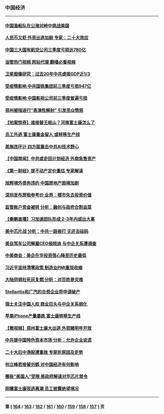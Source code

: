 ### 中国经济
---
#### [中国渔船队在公海对峙中挑战美国](../../pages/ncid283/n13857254.md?11020845) 
#### [人民币又贬 外资出逃加剧 专家：二十大效应](../../pages/ncid283/n13857259.md?11020845) 
#### [中国三大国有航空公司三季度亏损达780亿](../../pages/ncid283/n13857384.md?11020845) 
#### [油管热门视频 网站代理 翻墙必看视频](http://132.145.103.77:81/youtube.html?11020845)
#### [卫星图像研究：过去20年中共虚报GDP近1/3](../../pages/ncid283/n13857096.md?11020845) 
#### [受疫情影响 中共国铁集团前三季度亏损947亿](../../pages/ncid283/n13857355.md?11020845) 
#### [受疫情影响 中国影视公司前三季度普遍亏损](../../pages/ncid283/n13857322.md?11020845) 
#### [郑州被指进行“表演性解封” 引发民众愤怒](../../pages/ncid283/n13857307.md?11020845) 
#### [【拍案惊奇】谁接替王岐山？河南富士康怎么了](../../pages/ncid283/n13857226.md?11020845) 
#### [员工外逃 富士康重金留人 或转移生产线](../../pages/ncid283/n13857153.md?11020845) 
#### [美施连环计 四方面重击中共AI技术野心](../../pages/ncid283/n13856034.md?11020845) 
#### [【中国禁闻】中共或走回计划经济 外商急售资产](../../pages/ncid283/n13857039.md?11020845) 
#### [《第一财经》提不动产定价重估 专家解读](../../pages/ncid283/n13856955.md?11020845) 
#### [旭辉境外债务违约 中国房地产困境加剧](../../pages/ncid283/n13856973.md?11020845) 
#### [深圳发布房租参考价 业界：楼市失去投资价值](../../pages/ncid283/n13856873.md?11020845) 
#### [监管账户资金被转 分析：融创与政府合割韭菜](../../pages/ncid283/n13856743.md?11020845) 
#### [【秦鹏直播】习加速团队形成 2-3年内或出大事](../../pages/ncid283/n13856696.md?11020845) 
#### [美中芯片战 分析：中共一路挨打 无还击砝码](../../pages/ncid283/n13856640.md?11020845) 
#### [美自驾车公司解雇CEO侯晓迪 与中企关系遭调查](../../pages/ncid283/n13856625.md?11020845) 
#### [中美商会：美企在华投资信心降至历史最低](../../pages/ncid283/n13856637.md?11020845) 
#### [习近平坚持清零政策 制造业PMI重现收缩](../../pages/ncid283/n13854950.md?11020845) 
#### [大陆供销社死灰复燃 分析：对百姓是灾难](../../pages/ncid283/n13856528.md?11020845) 
#### [Stellantis和广汽的合资企业将申请破产](../../pages/ncid283/n13856570.md?11020845) 
#### [瑞士关注中国人权 商业巨头与中企关系弱化](../../pages/ncid283/n13856210.md?11020845) 
#### [苹果iPhone产量暴跌 富士康转移生产线](../../pages/ncid283/n13856463.md?11020845) 
#### [【微视频】郑州富士康大出逃 外资赌明年开放](../../pages/ncid283/n13856446.md?11020845) 
#### [中共提中国特色资本市场 分析：允许企业说谎](../../pages/ncid283/n13856249.md?11020845) 
#### [二十大后中港股遭重挫 专家析原因及走势](../../pages/ncid283/n13855972.md?11020845) 
#### [何立峰若接替刘鹤 对中国经济有何影响](../../pages/ncid283/n13855973.md?11020845) 
#### [哪些“美国人”受限 美政府解读对华芯片禁令](../../pages/ncid283/n13855991.md?11020845) 
#### [网曝富士康现逃离潮 员工披露绝望境况](../../pages/ncid283/n13855878.md?11020845) 

---
#### 第 [ [164](./164.md?11020845) / [163](./163.md?11020845) / [162](./162.md?11020845) / [161](./161.md?11020845) / [160](./160.md?11020845) / [159](./159.md?11020845) / [158](./158.md?11020845) / [157](./157.md?11020845) ] 页
